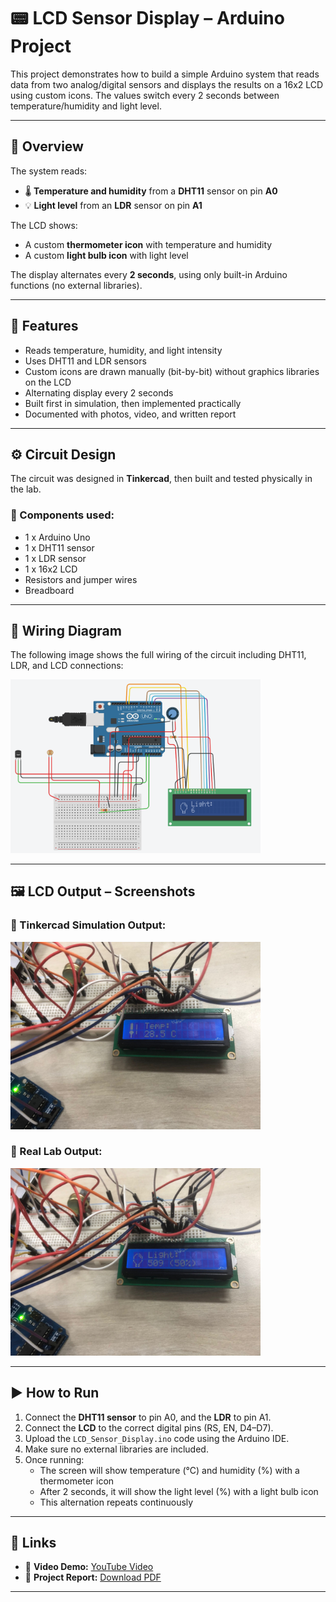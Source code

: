 # 📟 LCD Sensor Display – Arduino Project

This project demonstrates how to build a simple Arduino system that reads data from two analog/digital sensors and displays the results on a 16x2 LCD using custom icons. The values switch every 2 seconds between temperature/humidity and light level.

---

## 🧠 Overview

The system reads:
- 🌡️ **Temperature and humidity** from a **DHT11** sensor on pin **A0**
- 💡 **Light level** from an **LDR** sensor on pin **A1**

The LCD shows:
- A custom **thermometer icon** with temperature and humidity
- A custom **light bulb icon** with light level

The display alternates every **2 seconds**, using only built-in Arduino functions (no external libraries).

---

## 🔧 Features

- Reads temperature, humidity, and light intensity
- Uses DHT11 and LDR sensors
- Custom icons are drawn manually (bit-by-bit) without graphics libraries on the LCD
- Alternating display every 2 seconds
- Built first in simulation, then implemented practically
- Documented with photos, video, and written report

---

## ⚙️ Circuit Design

The circuit was designed in **Tinkercad**, then built and tested physically in the lab.

### 🧰 Components used:
- 1 x Arduino Uno
- 1 x DHT11 sensor
- 1 x LDR sensor
- 1 x 16x2 LCD
- Resistors and jumper wires
- Breadboard

---

## 🔌 Wiring Diagram

The following image shows the full wiring of the circuit including DHT11, LDR, and LCD connections:

<img src="Photos/wiring_diagram.jpg.png" alt="Wiring Diagram" width="400"/>

---

## 🖼️ LCD Output – Screenshots

### 🔹 Tinkercad Simulation Output:
<img src="Photos/tinkercad_lcd.jpg" alt="Tinkercad Output" width="400"/>

### 🔹 Real Lab Output:
<img src="Photos/lab_lcd.jpg" alt="Lab Output" width="400"/>

---

## ▶️ How to Run

1. Connect the **DHT11 sensor** to pin A0, and the **LDR** to pin A1.
2. Connect the **LCD** to the correct digital pins (RS, EN, D4–D7).
3. Upload the `LCD_Sensor_Display.ino` code using the Arduino IDE.
4. Make sure no external libraries are included.
5. Once running:
   - The screen will show temperature (°C) and humidity (%) with a thermometer icon
   - After 2 seconds, it will show the light level (%) with a light bulb icon
   - This alternation repeats continuously

---

## 🔗 Links

- 🎥 **Video Demo:** [YouTube Video](https://www.youtube.com/watch?v=1YcE6VmyJNA)
- 📄 **Project Report:** [Download PDF](Arduino_Temperature_Light_Sensor_Documentation_(1).pdf)

---


